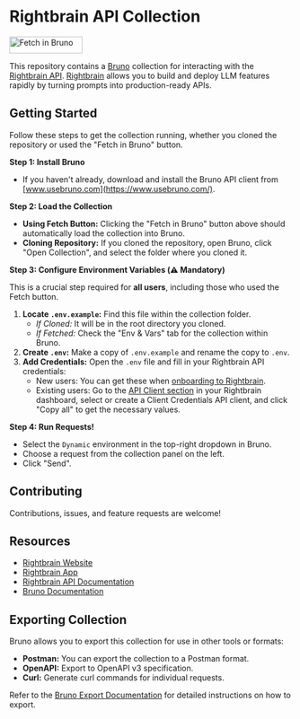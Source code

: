 # Rightbrain API Collection

[<img src="https://fetch.usebruno.com/button.svg" alt="Fetch in Bruno" style="width: 130px; height: 30px;" width="128" height="32">](https://fetch.usebruno.com?url=git%40github.com%3ARightbrainAI%2Fbruno.git "target=_blank rel=noopener noreferrer")

This repository contains a [Bruno](https://www.usebruno.com/) collection for interacting with the [Rightbrain API](https://docs.rightbrain.ai/). [Rightbrain](https://rightbrain.ai/) allows you to build and deploy LLM features rapidly by turning prompts into production-ready APIs.

## Getting Started

Follow these steps to get the collection running, whether you cloned the repository or used the "Fetch in Bruno" button.

**Step 1: Install Bruno**

*   If you haven't already, download and install the Bruno API client from [www.usebruno.com](https://www.usebruno.com/).

**Step 2: Load the Collection**

*   **Using Fetch Button:** Clicking the "Fetch in Bruno" button above should automatically load the collection into Bruno.
*   **Cloning Repository:** If you cloned the repository, open Bruno, click "Open Collection", and select the folder where you cloned it.

**Step 3: Configure Environment Variables (⚠️ Mandatory)**

This is a crucial step required for **all users**, including those who used the Fetch button.

1.  **Locate `.env.example`:** Find this file within the collection folder.
    *   *If Cloned:* It will be in the root directory you cloned.
    *   *If Fetched:* Check the "Env & Vars" tab for the collection within Bruno.
2.  **Create `.env`:** Make a copy of `.env.example` and rename the copy to `.env`.
3.  **Add Credentials:** Open the `.env` file and fill in your Rightbrain API credentials:
    *   New users: You can get these when [onboarding to Rightbrain](https://app.rightbrain.ai/).
    *   Existing users: Go to the [API Client section](https://app.rblocal.dev/preferences?tab=api-clients) in your Rightbrain dashboard, select or create a Client Credentials API client, and click "Copy all" to get the necessary values.

**Step 4: Run Requests!**

*   Select the `Dynamic` environment in the top-right dropdown in Bruno.
*   Choose a request from the collection panel on the left.
*   Click "Send".

## Contributing

Contributions, issues, and feature requests are welcome!

## Resources

*   [Rightbrain Website](https://rightbrain.ai/)
*   [Rightbrain App](https://app.rightbrain.ai/)
*   [Rightbrain API Documentation](https://docs.rightbrain.ai/)
*   [Bruno Documentation](https://docs.usebruno.com/)

## Exporting Collection

Bruno allows you to export this collection for use in other tools or formats:

*   **Postman:** You can export the collection to a Postman format.
*   **OpenAPI:** Export to OpenAPI v3 specification.
*   **Curl:** Generate curl commands for individual requests.

Refer to the [Bruno Export Documentation](https://docs.usebruno.com/exporting-collections) for detailed instructions on how to export.
